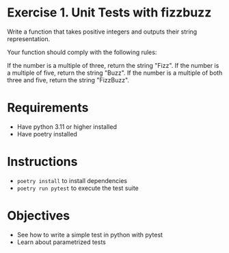 # Exercise 1. Unit Tests with fizzbuzz

Write a function that takes positive integers and outputs their string representation.

Your function should comply with the following rules:

If the number is a multiple of three, return the string "Fizz".
If the number is a multiple of five, return the string "Buzz".
If the number is a multiple of both three and five, return the string "FizzBuzz".

# Requirements
* Have python 3.11 or higher installed
* Have poetry installed

# Instructions
* `poetry install` to install dependencies
* `poetry run pytest` to execute the test suite

# Objectives
* See how to write a simple test in python with pytest
* Learn about parametrized tests